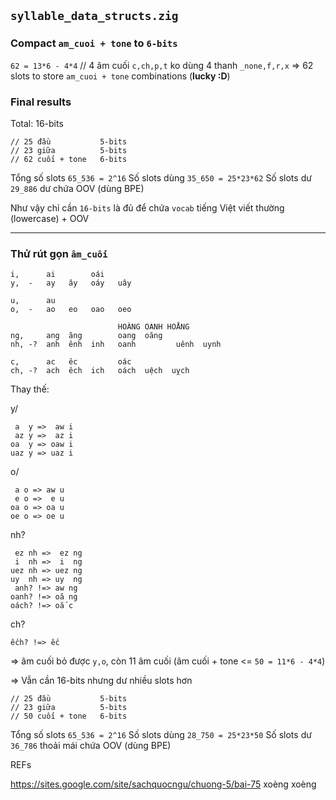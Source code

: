 ## `syllable_data_structs.zig`

### Compact `am_cuoi + tone` to `6-bits`

`62 = 13*6 - 4*4` // 4 âm cuối `c,ch,p,t` ko dùng 4 thanh `_none,f,r,x`
=> 62 slots to store `am_cuoi + tone` combinations (__lucky :D__)

### Final results

Total: 16-bits

    // 25 đầu           5-bits
    // 23 giữa          5-bits
    // 62 cuối + tone   6-bits

Tổng số slots `65_536 = 2^16`
Số slots dùng `35_650 = 25*23*62`
Số slots dư   `29_886` dư chứa OOV (dùng BPE)

Như vậy chỉ cần `16-bits` là đủ để chứa `vocab` tiếng Việt viết thường (lowercase) + OOV

- - -

### Thử rút gọn `âm_cuối`

    i,      ai        oái
    y,  -   ay   ây   oáy   uây

    u,      au
    o,  -   ao   eo   oao   oeo

                            HOÀNG OANH HOẰNG
    ng,     ang  ăng        oang  oăng
    nh, -?  anh  ênh  inh   oanh         uênh  uynh

    c,      ac   êc         oác
    ch, -?  ach  êch  ich   oách  uệch  uỵch

Thay thế:

y/

     a  y =>  aw i
     az y =>  az i
    oa  y => oaw i
    uaz y => uaz i

o/

     a o => aw u
     e o =>  e u
    oa o => oa u
    oe o => oe u

nh?

     ez nh =>  ez ng
     i  nh =>  i  ng
    uez nh => uez ng
    uy  nh => uy  ng
     anh? !=> aw ng
    oanh? !=> oă ng
    oách? !=> oắ c

ch?

    ếch? !=> ếc


=> âm cuối bỏ được `y,o`, còn 11 âm cuối (âm cuối + tone <= `50 = 11*6 - 4*4`)

=> Vẫn cần 16-bits nhưng dư nhiều slots hơn

    // 25 đầu           5-bits
    // 23 giữa          5-bits
    // 50 cuối + tone   6-bits

Tổng số slots `65_536 = 2^16`
Số slots dùng `28_750 = 25*23*50`
Số slots dư   `36_786` thoải mái chứa OOV (dùng BPE)


REFs

https://sites.google.com/site/sachquocngu/chuong-5/bai-75
xoèng xoèng
